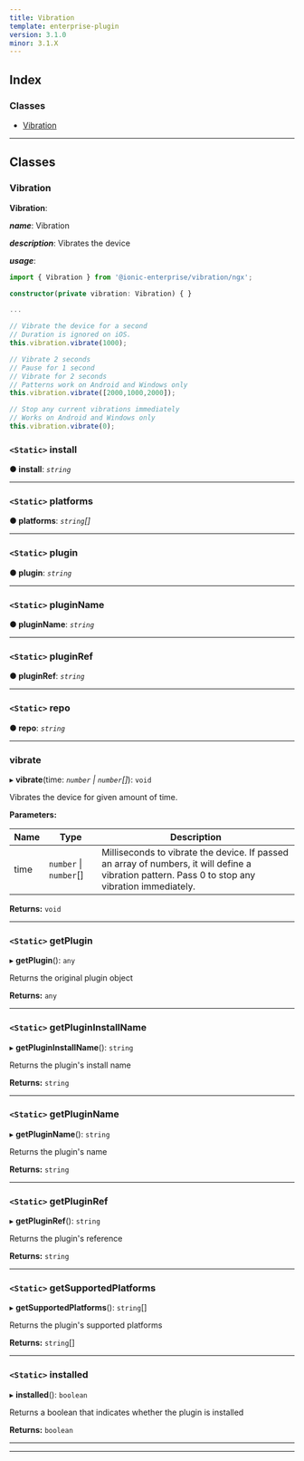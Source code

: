 ```yaml
---
title: Vibration
template: enterprise-plugin
version: 3.1.0
minor: 3.1.X
---
```




## Index

### Classes

* [Vibration](#vibration)

---

## Classes

<a id="vibration"></a>

###  Vibration

**Vibration**: 

*__name__*: Vibration

*__description__*: Vibrates the device

*__usage__*:
 ```typescript
import { Vibration } from '@ionic-enterprise/vibration/ngx';

constructor(private vibration: Vibration) { }

...

// Vibrate the device for a second
// Duration is ignored on iOS.
this.vibration.vibrate(1000);

// Vibrate 2 seconds
// Pause for 1 second
// Vibrate for 2 seconds
// Patterns work on Android and Windows only
this.vibration.vibrate([2000,1000,2000]);

// Stop any current vibrations immediately
// Works on Android and Windows only
this.vibration.vibrate(0);
```

<a id="vibration.install"></a>

### `<Static>` install

**● install**: *`string`*

___
<a id="vibration.platforms"></a>

### `<Static>` platforms

**● platforms**: *`string`[]*

___
<a id="vibration.plugin"></a>

### `<Static>` plugin

**● plugin**: *`string`*

___
<a id="vibration.pluginname"></a>

### `<Static>` pluginName

**● pluginName**: *`string`*

___
<a id="vibration.pluginref"></a>

### `<Static>` pluginRef

**● pluginRef**: *`string`*

___
<a id="vibration.repo"></a>

### `<Static>` repo

**● repo**: *`string`*

___
<a id="vibration.vibrate"></a>

###  vibrate

▸ **vibrate**(time: *`number` \| `number`[]*): `void`

Vibrates the device for given amount of time.

**Parameters:**

| Name | Type | Description |
| ------ | ------ | ------ |
| time | `number` \| `number`[] |  Milliseconds to vibrate the device. If passed an array of numbers, it will define a vibration pattern. Pass 0 to stop any vibration immediately. |

**Returns:** `void`

___
<a id="vibration.getplugin"></a>

### `<Static>` getPlugin

▸ **getPlugin**(): `any`

Returns the original plugin object

**Returns:** `any`

___
<a id="vibration.getplugininstallname"></a>

### `<Static>` getPluginInstallName

▸ **getPluginInstallName**(): `string`

Returns the plugin's install name

**Returns:** `string`

___
<a id="vibration.getpluginname"></a>

### `<Static>` getPluginName

▸ **getPluginName**(): `string`

Returns the plugin's name

**Returns:** `string`

___
<a id="vibration.getpluginref"></a>

### `<Static>` getPluginRef

▸ **getPluginRef**(): `string`

Returns the plugin's reference

**Returns:** `string`

___
<a id="vibration.getsupportedplatforms"></a>

### `<Static>` getSupportedPlatforms

▸ **getSupportedPlatforms**(): `string`[]

Returns the plugin's supported platforms

**Returns:** `string`[]

___
<a id="vibration.installed"></a>

### `<Static>` installed

▸ **installed**(): `boolean`

Returns a boolean that indicates whether the plugin is installed

**Returns:** `boolean`

___

___

